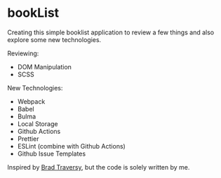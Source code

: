 # bookList

Creating this simple booklist application to review a few things and also explore some new technologies.

Reviewing:
- DOM Manipulation
- SCSS

New Technologies:
- Webpack
- Babel
- Bulma
- Local Storage
- Github Actions
- Prettier
- ESLint (combine with Github Actions)
- Github Issue Templates

Inspired by [Brad Traversy](https://youtu.be/JaMCxVWtW58), but the code is solely written by me. 
